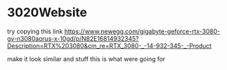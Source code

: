 # 3020Website
try copying this link
https://www.newegg.com/gigabyte-geforce-rtx-3080-gv-n3080aorus-x-10gd/p/N82E16814932345?Description=RTX%203080&cm_re=RTX_3080-_-14-932-345-_-Product

make it look similar and stuff
this is what were going for